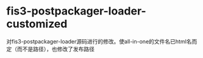 # fis3-postpackager-loader-customized
对fis3-postpackager-loader源码进行的修改。使all-in-one的文件名已html名而定（而不是路径），也修改了发布路径
